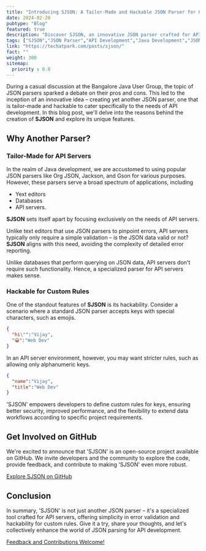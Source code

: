 ```yaml
---
title: "Introducing SJSON: A Tailor-Made and Hackable JSON Parser for Optimized API Development"
date: 2024-02-28
pubtype: "Blog"
featured: true
description: "Discover SJSON, an innovative JSON parser crafted for API development, originating from the Bangalore Java User Group. This blog explores its creation, focusing on simple validation and customizable key rules for API servers. Join us on GitHub to contribute to advancing JSON parsing in API development."
tags: ["SJSON","JSON Parser","API Development","Java Development","JSON","Software Engineering"]
link: "https://techatpark.com/posts/sjson/"
fact: ""
weight: 300
sitemap:
  priority : 0.8
---
```


During a casual discussion at the Bangalore Java User Group, the topic of JSON parsers sparked a debate on their pros and cons. This led to the inception of an innovative idea – creating yet another JSON parser, one that is tailor-made and hackable to cater specifically to the needs of API development. In this blog post, we'll delve into the reasons behind the creation of **SJSON** and explore its unique features.

## Why Another Parser?

### Tailor-Made for API Servers

In the realm of Java development, we are accustomed to using popular JSON parsers like Org JSON, Jackson, and Gson for various purposes. However, these parsers serve a broad spectrum of applications, including 

- Yext editors
- Databases
- API servers. 

**SJSON** sets itself apart by focusing exclusively on the needs of API servers.


Unlike text editors that use JSON parsers to pinpoint errors, API servers typically only require a simple validation – is the JSON data valid or not? **SJSON** aligns with this need, avoiding the complexity of detailed error reporting. 

Unlike databases that perform querying on JSON data, API servers don't require such functionality. Hence, a specialized parser for API servers makes sense.

### Hackable for Custom Rules

One of the standout features of **SJSON** is its hackability. Consider a scenario where a standard JSON parser accepts keys with special characters, such as emojis. 

```json
{
  "hi\"":"Vijay",
  "😀":"Web Dev"
}
```

In an API server environment, however, you may want stricter rules, such as allowing only alphanumeric keys.

```json
{
  "name":"Vijay",
  "title":"Web Dev"
}
```

'SJSON' empowers developers to define custom rules for keys, ensuring better security, improved performance, and the flexibility to extend data workflows according to specific project requirements.

## Get Involved on GitHub
We're excited to announce that 'SJSON' is an open-source project available on GitHub. We invite developers and the community to explore the code, provide feedback, and contribute to making 'SJSON' even more robust.

[Explore SJSON on GitHub](https://github.com/techatpark/sjson)

## Conclusion
In summary, 'SJSON' is not just another JSON parser – it's a specialized tool crafted for API servers, offering simplicity in error validation and hackability for custom rules. Give it a try, share your thoughts, and let's collectively enhance the world of JSON parsing for API development.

[Feedback and Contributions Welcome!](https://github.com/techatpark/sjson/issues)
